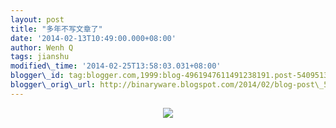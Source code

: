 ```yaml
--- 
layout: post 
title: "多年不写文章了" 
date: '2014-02-13T10:49:00.000+08:00' 
author: Wenh Q
tags: jianshu
modified\_time: '2014-02-25T13:58:03.031+08:00' 
blogger\_id: tag:blogger.com,1999:blog-4961947611491238191.post-5409513318376507890
blogger\_orig\_url: http://binaryware.blogspot.com/2014/02/blog-post\_5021.html
---
```

<div class="separator" style="clear: both; text-align: center;">

[![](http://prod-jianshu-cwb.b0.upaiyun.com/notes/images/89843/weibo/image_62555f77d5a4.jpeg)](http://prod-jianshu-cwb.b0.upaiyun.com/notes/images/89843/weibo/image_62555f77d5a4.jpeg)

</div>




